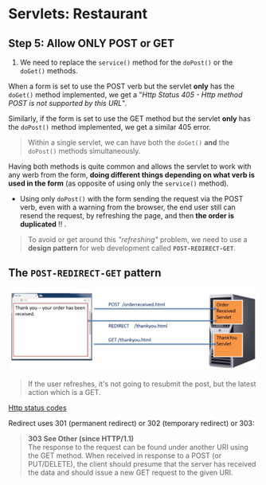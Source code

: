 # Servlets: Restaurant

## Step 5: Allow ONLY POST or GET

1. We need to replace the ``service()`` method for the ``doPost()`` or the ``doGet()`` methods.

When a form is set to use the POST verb but the servlet **only** has the ``doGet()`` method implemented, we get a "_Http Status 405 - Http method POST is not supported by this URL_".

Similarly, if the form is set to use the GET method but the servlet **only** has the ``doPost()`` method implemented, we get a similar 405 error.

> Within a single servlet, we can have both the ``doGet()`` **and** the ``doPost()`` methods simultaneously.

Having both methods is quite common and allows the servlet to work with any werb from the form, **doing different things depending on what verb is used in the form** (as opposite of using only the ``service()`` method).

- Using only ``doPost()`` with the form sending the request via the POST verb, even with a warning from the browser, the end user still can resend the request, by refreshing the page, and then **the order is duplicated** !! . 

> To avoid or get around this _"refreshing"_ problem, we need to use a **design pattern** for web development called **``POST-REDIRECT-GET``**.

## The ``POST-REDIRECT-GET`` pattern

![POST-REDIRECT-GET](images/post-redirect-get.png)

> If the user refreshes, it's not going to resubmit the post, but the latest action which is a GET.

[Http status codes](https://en.wikipedia.org/wiki/List_of_HTTP_status_codes)

Redirect uses 301 (permanent redirect) or 302 (temporary redirect) or 303:

> **303 See Other (since HTTP/1.1)**  
The response to the request can be found under another URI using the GET method. When received in response to a POST (or PUT/DELETE), the client should presume that the server has received the data and should issue a new GET request to the given URI.




